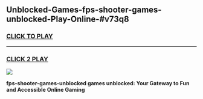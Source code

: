 
## Unblocked-Games-fps-shooter-games-unblocked-Play-Online-#v73q8
<h3>
<a href="https://premium.freeplayer.one?title=fps-shooter-games-unblocked&ref=27F">CLICK TO PLAY</a></h3>
<hr>

<h3>
<a href="https://premium.freeplayer.one?title=fps-shooter-games-unblocked&ref=27F">CLICK 2 PLAY</a>
  
</h3>

<a href="https://premium.freeplayer.one?title=fps-shooter-games-unblocked&ref=27F"><img src="https://clearcache.store/games.png"></a>


**fps-shooter-games-unblocked games unblocked: Your Gateway to Fun and Accessible Online Gaming**

